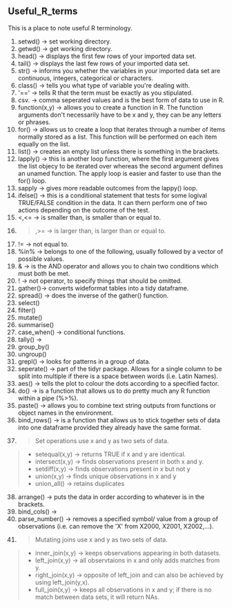 ## Useful_R_terms
This is a place to note useful R terminology. <br/>
1. setwd() -> set working directory. <br/>
2. getwd() -> get working directory. <br/>
3. head() -> displays the first few rows of your imported data set. <br/>
4. tail() -> displays the last few rows of your imported data set. <br/>
5. str() -> informs you whether the variables in your imported data set are continuous, integers, categorical or characters. <br/>
6. class() -> tells you what type of variable you're dealing with. <br/>
7. '==' -> tells R that the term must be exactly as you stipulated. <br/>
8. csv. -> comma seperated values and is the best form of data to use in R. 
9. function(x,y) -> allows you to create a function in R. The function arguments don't necessarily have to be x and y, they can be any letters or phrases. <br/>
10. for() -> allows us to create a loop that iterates through a number of items normally stored as a list. This function will be performed on each item equally on the list. <br/>
11. list() -> creates an empty list unless there is something in the brackets. <br/>
12. lapply() -> this is another loop function, where the first argument gives the list objecy to be iterated over whereas the second argument defines an unamed function. The apply loop is easier and faster to use than the for() loop. <br/>
13. sapply -> gives more readable outcomes from the lappy() loop. <br/>
14. ifelse() -> this is a conditional statement that tests for some logival TRUE/FALSE condition in the data. It can thern perform one of two actions depending on the outcome of the test. <br/>
15. <,<= -> is smaller than, is smaller than or equal to. <br/>
16. >,>= -> is larger than, is larger than or equal to. <br/>
17. != -> not equal to. <br/>
18. %in% -> belongs to one of the following, usually followed by a vector of possible values. <br/>
19. & -> is the AND operator and allows you to chain two conditions which must both be met. <br/>
20. ! -> not operator, to specify things that should be omitted. <br/>
21. gather()-> converts wideformat tables into a tidy dataframe.
22. spread() -> does the inverse of the gather() function.
23. select()
24. filter()
25. mutate()
26. summarise()
27. case_when() -> conditional functions.
28. tally() -> 
29. group_by()
30. ungroup()
31. grepl() -> looks for patterns in a group of data.
32. seperate() -> part of the tidyr package. Allows for a single column to be split into multiple if there is a space between words (i.e. Latin Names).
33. aes() -> tells the plot to colour the dots according to a specified factor.
34. do() -> is a function that allows us to do pretty much any R function within a pipe (%>%).
35. paste() -> allows you to combine text string outputs from functions or object names in the environment.
36. bind_rows() -> is a function that allows us to stick together sets of data into one dataframe provided they already have the same format.
37. > Set operations use x and y as two sets of data.
> * setequal(x,y) -> returns TRUE if x and y are identical.
> * intersect(x,y) -> finds observations present in both x and y.
> * setdiff(x,y) -> finds observations present in x but not y
> * union(x,y) -> finds unique observations in x and y
> * union_all() -> retains duplicates
38. arrange() -> puts the data in order according to whatever is in the brackets.
39. bind_cols() ->
40. parse_number() -> removes a specified symbol/ value from a group of observations (i.e. can remove the 'X' from X2000, X2001, X2002,...).
41. > Mutating joins use x and y as two sets of data.
> * inner_join(x,y) -> keeps observations appearing in both datasets.
> * left_join(x,y) -> all observtaions in x and only adds matches from y.
> * right_join(x,y) -> opposite of left_join and can also be achieved by using left_join(y,x).
> * full_join(x,y) -> keeps all observations in x and y; if there is no match between data sets, it will return NAs.
>
